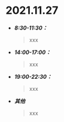 # 2021.11.27
* __*8:30-11:30：*__
    > xxx
* __*14:00-17:00：*__
    > xxx
* __*19:00-22:30：*__
    > xxx
* __*其他*__
    >xxx
